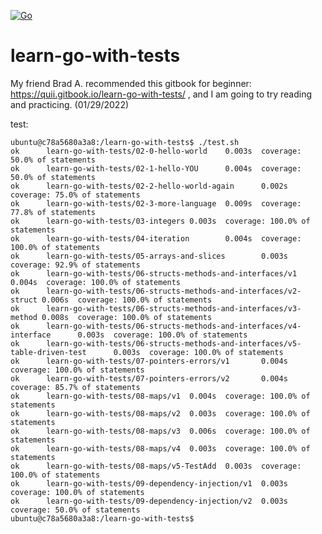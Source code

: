 [![Go](https://github.com/ibm-xaas/learn-go-with-tests/actions/workflows/go.yml/badge.svg)](https://github.com/ibm-xaas/learn-go-with-tests/actions/workflows/go.yml)

# learn-go-with-tests
My friend Brad A. recommended this gitbook for beginner: https://quii.gitbook.io/learn-go-with-tests/ , and I am going to try reading and practicing. (01/29/2022)

test:

```
ubuntu@c78a5680a3a8:/learn-go-with-tests$ ./test.sh
ok      learn-go-with-tests/02-0-hello-world    0.003s  coverage: 50.0% of statements
ok      learn-go-with-tests/02-1-hello-YOU      0.004s  coverage: 50.0% of statements
ok      learn-go-with-tests/02-2-hello-world-again      0.002s  coverage: 75.0% of statements
ok      learn-go-with-tests/02-3-more-language  0.009s  coverage: 77.8% of statements
ok      learn-go-with-tests/03-integers 0.003s  coverage: 100.0% of statements
ok      learn-go-with-tests/04-iteration        0.004s  coverage: 100.0% of statements
ok      learn-go-with-tests/05-arrays-and-slices        0.003s  coverage: 92.9% of statements
ok      learn-go-with-tests/06-structs-methods-and-interfaces/v1        0.004s  coverage: 100.0% of statements
ok      learn-go-with-tests/06-structs-methods-and-interfaces/v2-struct 0.006s  coverage: 100.0% of statements
ok      learn-go-with-tests/06-structs-methods-and-interfaces/v3-method 0.008s  coverage: 100.0% of statements
ok      learn-go-with-tests/06-structs-methods-and-interfaces/v4-interface      0.003s  coverage: 100.0% of statements
ok      learn-go-with-tests/06-structs-methods-and-interfaces/v5-table-driven-test      0.003s  coverage: 100.0% of statements
ok      learn-go-with-tests/07-pointers-errors/v1       0.004s  coverage: 100.0% of statements
ok      learn-go-with-tests/07-pointers-errors/v2       0.004s  coverage: 85.7% of statements
ok      learn-go-with-tests/08-maps/v1  0.004s  coverage: 100.0% of statements
ok      learn-go-with-tests/08-maps/v2  0.003s  coverage: 100.0% of statements
ok      learn-go-with-tests/08-maps/v3  0.006s  coverage: 100.0% of statements
ok      learn-go-with-tests/08-maps/v4  0.003s  coverage: 100.0% of statements
ok      learn-go-with-tests/08-maps/v5-TestAdd  0.003s  coverage: 100.0% of statements
ok      learn-go-with-tests/09-dependency-injection/v1  0.003s  coverage: 100.0% of statements
ok      learn-go-with-tests/09-dependency-injection/v2  0.003s  coverage: 50.0% of statements
ubuntu@c78a5680a3a8:/learn-go-with-tests$
```
